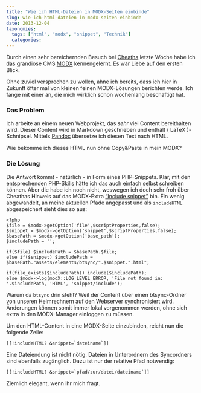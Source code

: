 ```yaml
---
title: "Wie ich HTML-Dateien in MODX-Seiten einbinde"
slug: wie-ich-html-dateien-in-modx-seiten-einbinde
date: 2013-12-04
taxonomies:
  tags: ["html", "modx", "snippet", "Technik"]
  categories: 
---
```


<p>Durch einen sehr bereichernden Besuch bei <a href="https://twitter.com/cheatha">Cheatha</a> letzte Woche habe ich das grandiose CMS <a href="http://modx.com/">MODX</a> kennengelernt. Es war Liebe auf den ersten Blick.

Ohne zuviel versprechen zu wollen, ahne ich bereits, dass ich hier in Zukunft öfter mal von kleinen feinen MODX-Lösungen berichten werde. Ich fange mit einer an, die mich wirklich schon wochenlang beschäftigt hat.

</p><h3>Das Problem</h3>

Ich arbeite an einem neuen Webprojekt, das <em>sehr</em> viel Content bereithalten wird. Dieser Content wird in Markdown geschrieben und enthält <span class="math">( LaTeX )</span>-Schnipsel. Mittels <a href="http://johnmacfarlane.net/pandoc/">Pandoc</a> übersetze ich diesen Text nach HTML.

Wie bekomme ich dieses HTML nun ohne Copy&amp;Paste in mein MODX?

<!--more-->

<h3>Die Lösung</h3>

Die Antwort kommt - natürlich - in Form eines PHP-Snippets. Klar, mit den entsprechenden PHP-Skills hätte ich das auch einfach selbst schreiben können. Aber die habe ich noch nicht, weswegen ich doch sehr froh über Cheathas Hinweis auf das MODX-Extra <a href="http://modx.com/extras/package/includesnippet">“Include snippet”</a> bin. Ein wenig abgewandelt, an meine aktuellen Pfade angepasst und als <code>includeHTML</code> abgespeichert sieht dies so aus:

<pre><code>&lt;?php
$file = $modx-&gt;getOption('file',$scriptProperties,false);
$snippet = $modx-&gt;getOption('snippet',$scriptProperties,false);
$basePath = $modx-&gt;getOption('base_path');
$includePath = '';

if($file) $includePath = $basePath.$file;
else if($snippet) $includePath = $basePath."assets/elements/btsync/".$snippet.".html";

if(file_exists($includePath)) include($includePath);
else $modx-&gt;log(modX::LOG_LEVEL_ERROR, 'File not found in: '.$includePath, 'HTML', 'snippet/include');
</code></pre>

Warum da <code>btsync</code> drin steht? Weil der Content über einen btsync-Ordner von unseren Heimrechnern auf den Webserver synchronisiert wird. Änderungen können somit immer lokal vorgenommen werden, ohne sich extra in den MODX-Manager einloggen zu müssen.

Um den HTML-Content in eine MODX-Seite einzubinden, reicht nun die folgende Zeile:

<pre><code>[[!includeHTML? &amp;snippet=`dateiname`]]
</code></pre>

Eine Dateiendung ist nicht nötig. Dateien in Unterordnern des Syncordners sind ebenfalls zugänglich. Dazu ist nur der relative Pfad notwendig:

<pre><code>[[!includeHTML? &amp;snippet=`pfad/zur/datei/dateiname`]]
</code></pre>

Ziemlich elegant, wenn ihr mich fragt.